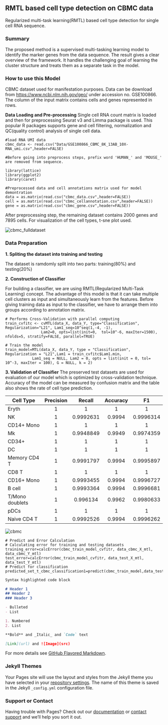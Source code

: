 ## RMTL based cell type detection on CBMC data

Regularized multi-task learning(RMTL) based cell type detection for single cell RNA sequence. 

### Summary

The proposed method is a supervised multi-tasking learning model to identify the marker genes from the data sequence. The result gives a clear overview of the framework. It handles the challenging goal of learning the cluster structure and treats them as a separate task in the model.

### How to use this Model
CBMC dataset used for manifestation purposes. Data can be download from https://www.ncbi.nlm.nih.gov/geo/ under accession no. GSE100866.
The column of the input matrix contains cells and genes represented in rows.

**Data Loading and Pre-processing**
Single cell RNA count matrix is loaded and then for preprocessing Seurat v3 and Limma package is used. This popular R packages supports gene and cell filtering, normalization and QC(quality control) analysis of single cell data.   
```
#load RNA UMI data
cbmc_data <- read.csv("Data/GSE100866_CBMC_8K_13AB_10X-RNA_umi.csv",header=FALSE)

#Before going into preprocess steps, prefix word 'HUMAN_' and 'MOUSE_' are removed from sequence. 

library(lattice)
library(ggplot2)
library(caret)

#Preprocessed data and cell annotations matrix used for model demontration  
data = as.matrix(read.csv("cbmc_data.csv",header=FALSE))
cell = as.matrix(read.csv("cbmc_cellannotation.csv",header=FALSE))
gene = as.matrix(read.csv("cbmc_gene.csv",header=FALSE))
```
After preprocessing step, the remaining dataset contains 2000 genes and 7895 cells. For visualization of the cell types, t-sne plot used.

![cbmc_fulldataset](https://user-images.githubusercontent.com/86721570/128569137-676b8f79-186b-4a5f-a241-776077d5e2d8.jpeg)


### Data Preparation
**1. Spliting the dataset into training and testing** 

The dataset is ramdomly split into two parts: training(80%) and testing(20%) 

**2. Construction of Classifier**

For building a classifier, we are using RMTL(Regularized Multi-Task Learning) concept. The advantage of this model is that it can take multiple cell clusters as input and simultaneously learn from the features. Before giving training data as input to the classifier, we have to arrange them into groups according to annotation matrix. 
```
# Performs Cross-Validation with parallel computing
train_cvfitc <- cvMTL(data_X, data_Y, type="Classification", Regularization="L21", Lam1_seq=10^seq(1,-4, -1),  
                Lam2=0, opts=list(init=0,  tol=10^-6, maxIter=1500), nfolds=5, stratify=FALSE, parallel=TRUE)

# Train the model
train_model=MTL(data_X, data_Y, type = "Classification", Regularization = "L21",Lam1 = train_cvfitc$Lam1.min, 
            Lam1_seq = NULL, Lam2 = 0, opts = list(init = 0, tol= 10^-3, maxIter = 100), G = NULL, k = 2)
```

**3. Validation of Classifier**
The preserved test datasets are used for evaluation of our model which is optimized by cross-validation technique. Accuracy of the model can be measured by confusion matrix and the table also shows the rate of cell type prediction.

| Cell Type	| Precision	|	Recall |	Accuracy | F1 |
|-----------|:---:|:---:|:---:|:---:|
| Eryth	    | 1	        | 1      |	1        |	1 |
| NK	      | 1         |	0.9992631 |	0.9994 |	0.9996314 |
| CD14+ Mono |	1 |	1 |	1 |	1 |
| Mk |	1 |	0.9948849 |	0.9949  |	0.9974359 |
| CD34+	| 1 |	1 |	1 |	1 |
| DC |	1 |	1 |	1	| 1 |
| Memory CD4 T |	1 |	0.9991797 |	0.9994 |	0.9995897 |
| CD8 T |	1 |	1 |	1 |	1 |
| CD16+ Mono |	1 |	0.9993455 |	0.9994 |	0.9996727 |
| B cell |	1 |	0.9993364 |	0.9994	| 0.9996681 |
| T/Mono doublets	| 1	| 0.996134 |	0.9962	| 0.9980633 |
| pDCs |	1	| 1	| 1 |	1 |
| Naive CD4 T	| 1 |	0.9992526 |	0.9994 |	0.9996262 |

![cbmc](https://user-images.githubusercontent.com/86721570/128572047-24bc9a8c-3600-425e-9370-887eb2de7eba.jpeg)


```
# Predict and Error Calculation
# Calculating error for training and testing datasets  
training_error=calcError(cbmc_train_model_cvfitr, data_cbmc_X_mtl, data_cbmc_Y_mtl)
test_error=calcError(cbmc_train_model_cvfitr, data_test_X_mtl, data_test_Y_mtl)
# Predict for classification
predicted_set_t_cbmc_classification1=predict(cbmc_train_model,data_test_X_mtl)

``````

```markdown
Syntax highlighted code block

# Header 1
## Header 2
### Header 3

- Bulleted
- List

1. Numbered
2. List

**Bold** and _Italic_ and `Code` text

[Link](url) and ![Image](src)
```

For more details see [GitHub Flavored Markdown](https://guides.github.com/features/mastering-markdown/).

### Jekyll Themes

Your Pages site will use the layout and styles from the Jekyll theme you have selected in your [repository settings](https://github.com/piuupadhyaypu/RMTL-method-used-for-cell-type-detection-in-sc-RNA-seq/settings/pages). The name of this theme is saved in the Jekyll `_config.yml` configuration file.

### Support or Contact

Having trouble with Pages? Check out our [documentation](https://docs.github.com/categories/github-pages-basics/) or [contact support](https://support.github.com/contact) and we’ll help you sort it out.

